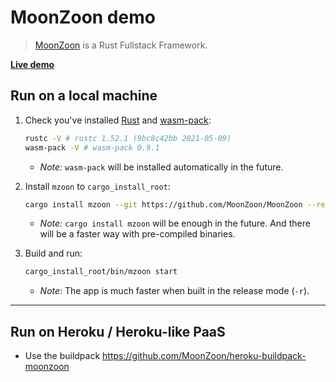 # MoonZoon demo

> [MoonZoon](http://moonzoon.rs/) is a Rust Fullstack Framework.

**[Live demo](https://moonzoon-demo.herokuapp.com/)**

## Run on a local machine

1. Check you've installed [Rust](https://www.rust-lang.org/) and [wasm-pack](https://rustwasm.github.io/wasm-pack/):
    ```bash
    rustc -V # rustc 1.52.1 (9bc8c42bb 2021-05-09)
    wasm-pack -V # wasm-pack 0.9.1
    ```
    - _Note:_ `wasm-pack` will be installed automatically in the future.

1. Install `mzoon` to `cargo_install_root`:
    ```bash
    cargo install mzoon --git https://github.com/MoonZoon/MoonZoon --rev 812dc62 --root cargo_install_root --locked
    ```
    - _Note:_ `cargo install mzoon` will be enough in the future. And there will be a faster way with pre-compiled binaries.

1. Build and run:
    ```bash
    cargo_install_root/bin/mzoon start
    ```
    - _Note_: The app is much faster when built in the release mode (`-r`).

---

## Run on Heroku / Heroku-like PaaS

- Use the buildpack https://github.com/MoonZoon/heroku-buildpack-moonzoon

